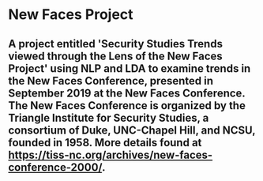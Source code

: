 # New Faces Project

## A project entitled 'Security Studies Trends viewed through the Lens of the New Faces Project' using NLP and LDA to examine trends in the New Faces Conference, presented in September 2019 at the New Faces Conference. The New Faces Conference is organized by the Triangle Institute for Security Studies, a consortium of Duke, UNC-Chapel Hill, and NCSU, founded in 1958.  More details found at https://tiss-nc.org/archives/new-faces-conference-2000/.
